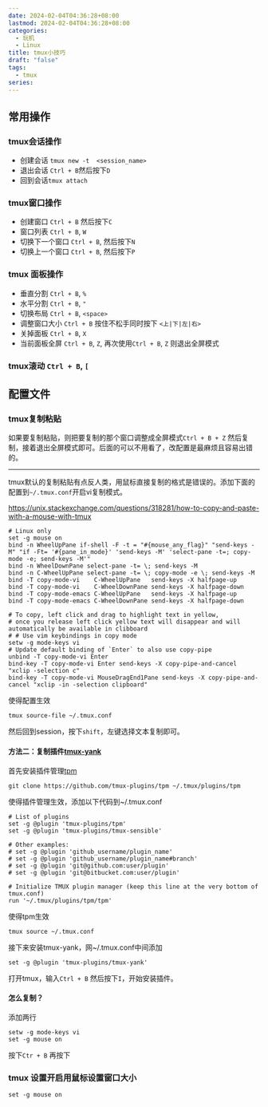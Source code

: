 ```yaml
---
date: 2024-02-04T04:36:28+08:00
lastmod: 2024-02-04T04:36:28+08:00
categories:
  - 玩机
  - Linux
title: tmux小技巧
draft: "false"
tags:
  - tmux
series:
---
```

## 常用操作

### tmux会话操作
- 创建会话 `tmux new -t  <session_name>`
- 退出会话 `Ctrl + B`然后按下`D`
- 回到会话`tmux attach`

### tmux窗口操作
- 创建窗口 `Ctrl + B` 然后按下`C`
- 窗口列表 `Ctrl + B`, `W`
- 切换下一个窗口 `Ctrl + B`, 然后按下`N`
- 切换上一个窗口 `Ctrl + B`, 然后按下`P`

### tmux 面板操作
- 垂直分割 `Ctrl + B`, `%`
- 水平分割 `Ctrl + B`, `"`
- 切换布局 `Ctrl + B`, `<space>` 
- 调整窗口大小 `Ctrl + B` 按住不松手同时按下 `<上|下|左|右>`
- 关掉面板 `Ctrl + B`, `X`
- 当前面板全屏 `Ctrl + B`, `Z`, 再次使用`Ctrl + B`, `Z` 则退出全屏模式

### tmux滚动 `Ctrl + B`, `[`


## 配置文件
### tmux复制粘贴

如果要复制粘贴，则把要复制的那个窗口调整成全屏模式`Ctrl + B + Z` 然后复制，接着退出全屏模式即可。后面的可以不用看了，改配置是最麻烦且容易出错的。

--- 
tmux默认的复制粘贴有点反人类，用鼠标直接复制的格式是错误的。添加下面的配置到`~/.tmux.conf`开启vi复制模式。

https://unix.stackexchange.com/questions/318281/how-to-copy-and-paste-with-a-mouse-with-tmux

```
# Linux only
set -g mouse on
bind -n WheelUpPane if-shell -F -t = "#{mouse_any_flag}" "send-keys -M" "if -Ft= '#{pane_in_mode}' 'send-keys -M' 'select-pane -t=; copy-mode -e; send-keys -M'"
bind -n WheelDownPane select-pane -t= \; send-keys -M
bind -n C-WheelUpPane select-pane -t= \; copy-mode -e \; send-keys -M
bind -T copy-mode-vi    C-WheelUpPane   send-keys -X halfpage-up
bind -T copy-mode-vi    C-WheelDownPane send-keys -X halfpage-down
bind -T copy-mode-emacs C-WheelUpPane   send-keys -X halfpage-up
bind -T copy-mode-emacs C-WheelDownPane send-keys -X halfpage-down

# To copy, left click and drag to highlight text in yellow, 
# once you release left click yellow text will disappear and will automatically be available in clibboard
# # Use vim keybindings in copy mode
setw -g mode-keys vi
# Update default binding of `Enter` to also use copy-pipe
unbind -T copy-mode-vi Enter
bind-key -T copy-mode-vi Enter send-keys -X copy-pipe-and-cancel "xclip -selection c"
bind-key -T copy-mode-vi MouseDragEnd1Pane send-keys -X copy-pipe-and-cancel "xclip -in -selection clipboard"
```
使得配置生效
```
tmux source-file ~/.tmux.conf
```
然后回到session，按下`shift`，左键选择文本复制即可。

#### 方法二：复制插件[tmux-yank](https://github.com/tmux-plugins/tmux-yank)

首先安装插件管理[tpm](https://github.com/tmux-plugins/tpm)

```
git clone https://github.com/tmux-plugins/tpm ~/.tmux/plugins/tpm
```
使得插件管理生效，添加以下代码到~/.tmux.conf
```
# List of plugins
set -g @plugin 'tmux-plugins/tpm'
set -g @plugin 'tmux-plugins/tmux-sensible'

# Other examples:
# set -g @plugin 'github_username/plugin_name'
# set -g @plugin 'github_username/plugin_name#branch'
# set -g @plugin 'git@github.com:user/plugin'
# set -g @plugin 'git@bitbucket.com:user/plugin'

# Initialize TMUX plugin manager (keep this line at the very bottom of tmux.conf)
run '~/.tmux/plugins/tpm/tpm'
```
使得tpm生效
```
tmux source ~/.tmux.conf
```

接下来安装tmux-yank，网~/.tmux.conf中间添加
```
set -g @plugin 'tmux-plugins/tmux-yank'
```
打开tmux，输入`Ctrl + B` 然后按下`I`，开始安装插件。


#### 怎么复制？
添加两行
```
setw -g mode-keys vi
set -g mouse on
```
按下`Ctr + B` 再按下






### tmux 设置开启用鼠标设置窗口大小
```
set -g mouse on
```
